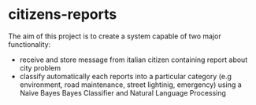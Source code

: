 # citizens-reports

The aim of this project is to create a system capable of two major functionality:
 * receive and store message from italian citizen containing report about city problem
 * classify automatically each reports into a particular category (e.g environment, road maintenance, street lightinig, emergency) using a Naive Bayes
  Bayes Classifier and Natural Language Processing


